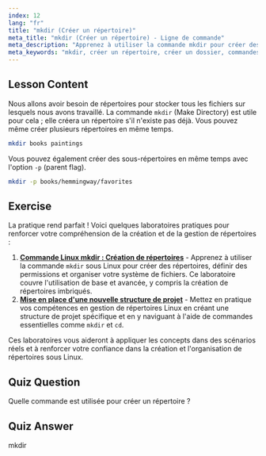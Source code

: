 ```yaml
---
index: 12
lang: "fr"
title: "mkdir (Créer un répertoire)"
meta_title: "mkdir (Créer un répertoire) - Ligne de commande"
meta_description: "Apprenez à utiliser la commande mkdir pour créer des répertoires et des sous-répertoires sous Linux. Ce tutoriel pour débutants vous aide à organiser efficacement les fichiers."
meta_keywords: "mkdir, créer un répertoire, créer un dossier, commandes linux, tutoriel linux, linux pour débutants, guide linux"
---
```


## Lesson Content

Nous allons avoir besoin de répertoires pour stocker tous les fichiers sur lesquels nous avons travaillé. La commande `mkdir` (Make Directory) est utile pour cela ; elle créera un répertoire s'il n'existe pas déjà. Vous pouvez même créer plusieurs répertoires en même temps.

```bash
mkdir books paintings
```

Vous pouvez également créer des sous-répertoires en même temps avec l'option `-p` (parent flag).

```bash
mkdir -p books/hemmingway/favorites
```

## Exercise

La pratique rend parfait ! Voici quelques laboratoires pratiques pour renforcer votre compréhension de la création et de la gestion de répertoires :

1. **[Commande Linux mkdir : Création de répertoires](https://labex.io/fr/labs/linux-linux-mkdir-command-directory-creating-209739)** - Apprenez à utiliser la commande `mkdir` sous Linux pour créer des répertoires, définir des permissions et organiser votre système de fichiers. Ce laboratoire couvre l'utilisation de base et avancée, y compris la création de répertoires imbriqués.
2. **[Mise en place d'une nouvelle structure de projet](https://labex.io/fr/labs/linux-setting-up-a-new-project-structure-387859)** - Mettez en pratique vos compétences en gestion de répertoires Linux en créant une structure de projet spécifique et en y naviguant à l'aide de commandes essentielles comme `mkdir` et `cd`.

Ces laboratoires vous aideront à appliquer les concepts dans des scénarios réels et à renforcer votre confiance dans la création et l'organisation de répertoires sous Linux.

## Quiz Question

Quelle commande est utilisée pour créer un répertoire ?

## Quiz Answer

mkdir